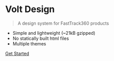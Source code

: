 <!-- ![logo](https://fasttrack.com.au/wp-content/themes/fasttrack/assets/images/logo.png) -->

# Volt Design

> A design system for FastTrack360 products

- Simple and lightweight (~21kB gzipped)
- No statically built html files
- Multiple themes

[Get Started](/styleguide/home)
<!-- [GitHub](https://github.com/k97/) -->
